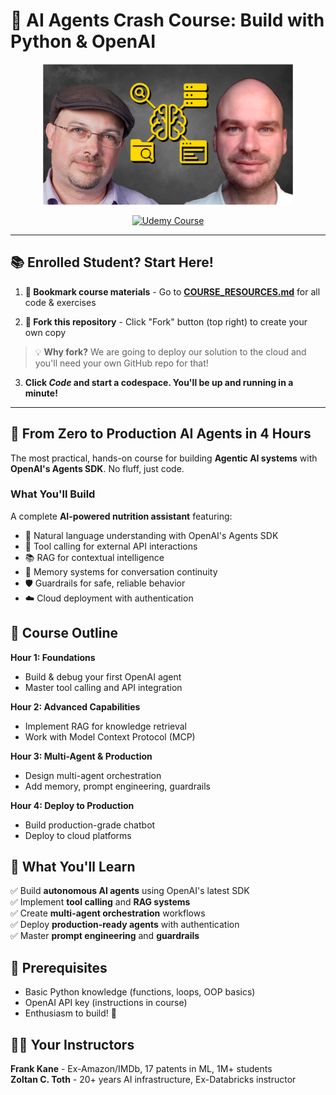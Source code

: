 # 🤖 AI Agents Crash Course: Build with Python & OpenAI

<div align="center">

<a href="https://www.udemy.com/course/ai-agents-crash-course/?referralCode=F4BD5DE2C0DD0F1FF71B">
<img src=".dev/course-image.jpg" alt="AI Agents Crash Course" width="400"/></a>

[![Udemy Course](https://img.shields.io/badge/Udemy-AI%20Agents%20Crash%20Course-EC5252?style=for-the-badge&logo=udemy&logoColor=white)](https://www.udemy.com/course/ai-agents-crash-course/?referralCode=F4BD5DE2C0DD0F1FF71B)

</div>

---

## 📚 **Enrolled Student? Start Here!**

1. **📖 Bookmark course materials** - Go to [**COURSE_RESOURCES.md**](./COURSE_RESOURCES.md) for all code & exercises

2. **🍴 Fork this repository** - Click "Fork" button (top right) to create your own copy
> 💡 **Why fork?** We are going to deploy our solution to the cloud and you'll need your own GitHub repo for that!
3. **Click _Code_ and start a codespace. You'll be up and running in a minute!** 

---

## 🚀 From Zero to Production AI Agents in 4 Hours

The most practical, hands-on course for building **Agentic AI systems** with **OpenAI's Agents SDK**. No fluff, just code.

### What You'll Build

A complete **AI-powered nutrition assistant** featuring:
- 🧠 Natural language understanding with OpenAI's Agents SDK
- 🔧 Tool calling for external API interactions
- 📚 RAG for contextual intelligence
- 💾 Memory systems for conversation continuity
- 🛡️ Guardrails for safe, reliable behavior
- ☁️ Cloud deployment with authentication

## 🎯 Course Outline

**Hour 1: Foundations**
- Build & debug your first OpenAI agent
- Master tool calling and API integration

**Hour 2: Advanced Capabilities**
- Implement RAG for knowledge retrieval
- Work with Model Context Protocol (MCP)

**Hour 3: Multi-Agent & Production**
- Design multi-agent orchestration
- Add memory, prompt engineering, guardrails

**Hour 4: Deploy to Production**
- Build production-grade chatbot
- Deploy to cloud platforms

## 🔑 What You'll Learn

✅ Build **autonomous AI agents** using OpenAI's latest SDK  
✅ Implement **tool calling** and **RAG systems**  
✅ Create **multi-agent orchestration** workflows  
✅ Deploy **production-ready agents** with authentication  
✅ Master **prompt engineering** and **guardrails**  

## 🚦 Prerequisites

- Basic Python knowledge (functions, loops, OOP basics)
- OpenAI API key (instructions in course)
- Enthusiasm to build! 🎯

## 👨‍🏫 Your Instructors

**Frank Kane** - Ex-Amazon/IMDb, 17 patents in ML, 1M+ students  
**Zoltan C. Toth** - 20+ years AI infrastructure, Ex-Databricks instructor
